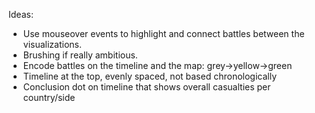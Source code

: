 Ideas:
  - Use mouseover events to highlight and connect battles between the visualizations.
  - Brushing if really ambitious.
  - Encode battles on the timeline and the map: grey->yellow->green
  - Timeline at the top, evenly spaced, not based chronologically
  - Conclusion dot on timeline that shows overall casualties per country/side
  
